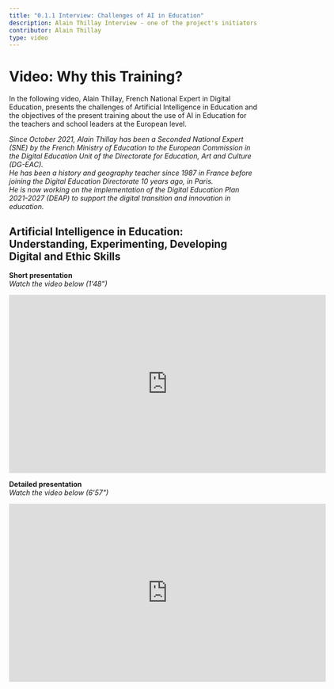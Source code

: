 ```yaml
---
title: "0.1.1 Interview: Challenges of AI in Education"
description: Alain Thillay Interview - one of the project's initiators
contributor: Alain Thillay
type: video
---
```


# Video: Why this Training?
In the following video, Alain Thillay, French National Expert in Digital Education, presents the challenges of Artificial Intelligence in Education and the objectives of the present training about the use of AI in Education for the teachers and school leaders at the European level.

*Since October 2021, Alain Thillay has been a Seconded National Expert (SNE) by the French Ministry of Education to the European Commission in the Digital Education Unit of the Directorate for Education, Art and Culture (DG-EAC).*  
*He has been a history and geography teacher since 1987 in France before joining the Digital Education Directorate 10 years ago, in Paris.*  
*He is now working on the implementation of the Digital Education Plan 2021-2027 (DEAP) to support the digital transition and innovation in education.*

## Artificial Intelligence in Education: Understanding, Experimenting, Developing Digital and Ethic Skills
**Short presentation**  
_Watch the video below (1'48")_

<center><iframe width="640" height="360" src="https://www.youtube.com/embed/ybYPaPxRcBo?rel=0&showinfo=0&cc_load_policy=1&hl=en&modestbranding=1" frameborder="0" allowfullscreen></iframe></center>

**Detailed presentation**  
_Watch the video below (6'57")_


<center><iframe width="640" height="360" src="https://www.youtube.com/embed/NR5mUQJKx8k?rel=0&showinfo=0&cc_load_policy=1&hl=en&modestbranding=1" frameborder="0" allowfullscreen></iframe></center>
